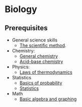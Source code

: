 # Biology

## Prerequisites

* General science skills
  * [The scientific method](https://www.khanacademy.org/science/biology/intro-to-biology/science-of-biology/v/the-scientific-method).
* Chemistry:
  * [General chemistry](https://www.khanacademy.org/science/biology/chemistry--of-life/elements-and-atoms/v/elements-and-atoms)
  * [Acid-base chemistry](https://www.khanacademy.org/science/biology/water-acids-and-bases/acids-bases-and-ph/v/autoionization-water)
* Physics: 
  * [Laws of thermodynamics](https://www.khanacademy.org/science/biology/energy-and-enzymes/the-laws-of-thermodynamics/v/introduction-to-energy)
* Statistics
  * [Basics of probability](https://www.khanacademy.org/math/probability/independent-dependent-probability/basic-probability/v/basic-probability)
  * [Statistics](https://www.khanacademy.org/math/probability/descriptive-statistics/central-tendency/v/statistics-intro-mean-median-and-mode)
* Math
  * [Basic algebra and graphing](https://www.khanacademy.org/math/algebra-basics)

